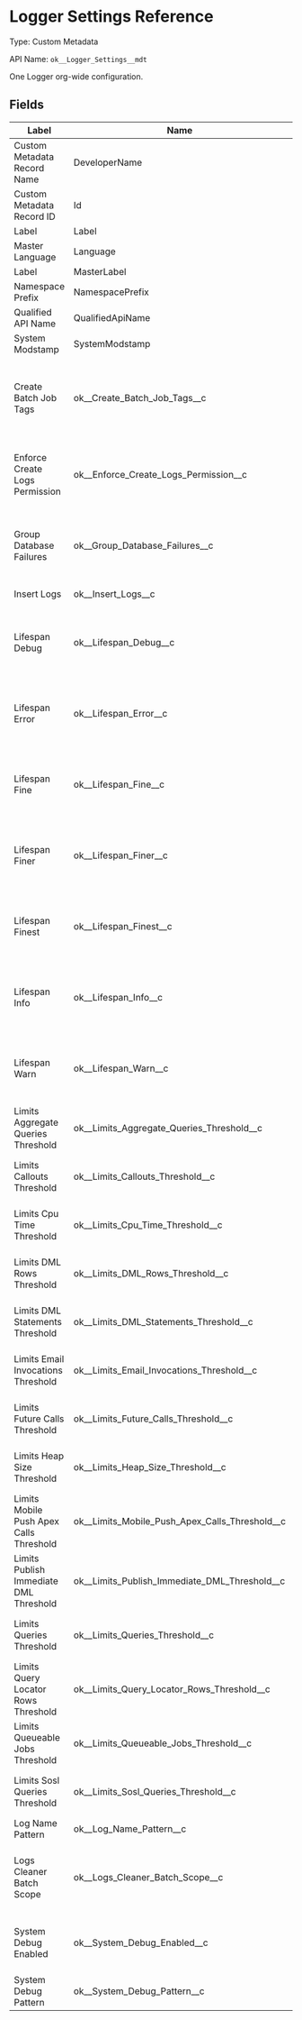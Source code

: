 # Logger Settings Reference

Type: Custom Metadata

API Name: `ok__Logger_Settings__mdt`

One Logger org-wide configuration.

## Fields

| Label                                   | Name                                               | Type     | Required | Description                                                                                                                      |
| --------------------------------------- | -------------------------------------------------- | -------- | -------- | -------------------------------------------------------------------------------------------------------------------------------- |
| Custom Metadata Record Name             | DeveloperName                                      | string   | true     |                                                                                                                                  |
| Custom Metadata Record ID               | Id                                                 | id       | true     |                                                                                                                                  |
| Label                                   | Label                                              | string   | false    |                                                                                                                                  |
| Master Language                         | Language                                           | picklist | true     |                                                                                                                                  |
| Label                                   | MasterLabel                                        | string   | true     |                                                                                                                                  |
| Namespace Prefix                        | NamespacePrefix                                    | string   | false    |                                                                                                                                  |
| Qualified API Name                      | QualifiedApiName                                   | string   | false    |                                                                                                                                  |
| System Modstamp                         | SystemModstamp                                     | datetime | true     |                                                                                                                                  |
| Create Batch Job Tags                   | ok\_\_Create_Batch_Job_Tags\_\_c                   | boolean  | true     | Automatically assign a unique batch job tag to logs published from a batch. Batchable context must be set to allow this feature. |
| Enforce Create Logs Permission          | ok\_\_Enforce_Create_Logs_Permission\_\_c          | boolean  | true     | Logger_Create_Logs permission is enforced before log events are published if checked.                                            |
| Group Database Failures                 | ok\_\_Group_Database_Failures\_\_c                 | boolean  | true     | DML result failures are logged grouped in a single log by default. If checked, a log is created per one result.                  |
| Insert Logs                             | ok\_\_Insert_Logs\_\_c                             | boolean  | true     | Insert logs into the Log\_\_c table.                                                                                             |
| Lifespan Debug                          | ok\_\_Lifespan_Debug\_\_c                          | double   | false    | Logs will be deleted after this number of days. Keep blank to never delete. Logs Cleaner must be scheduled.                      |
| Lifespan Error                          | ok\_\_Lifespan_Error\_\_c                          | double   | false    | Logs will be deleted after this number of days. Keep blank to never delete. Logs Cleaner must be scheduled.                      |
| Lifespan Fine                           | ok\_\_Lifespan_Fine\_\_c                           | double   | false    | Logs will be deleted after this number of days. Keep blank to never delete. Logs Cleaner must be scheduled.                      |
| Lifespan Finer                          | ok\_\_Lifespan_Finer\_\_c                          | double   | false    | Logs will be deleted after this number of days. Keep blank to never delete. Logs Cleaner must be scheduled.                      |
| Lifespan Finest                         | ok\_\_Lifespan_Finest\_\_c                         | double   | false    | Logs will be deleted after this number of days. Keep blank to never delete. Logs Cleaner must be scheduled.                      |
| Lifespan Info                           | ok\_\_Lifespan_Info\_\_c                           | double   | false    | Logs will be deleted after this number of days. Keep blank to never delete. Logs Cleaner must be scheduled.                      |
| Lifespan Warn                           | ok\_\_Lifespan_Warn\_\_c                           | double   | false    | Logs will be deleted after this number of days. Keep blank to never delete. Logs Cleaner must be scheduled.                      |
| Limits Aggregate Queries Threshold      | ok\_\_Limits_Aggregate_Queries_Threshold\_\_c      | percent  | false    | Limit threshold to alert logs. Keep blank for default value.                                                                     |
| Limits Callouts Threshold               | ok\_\_Limits_Callouts_Threshold\_\_c               | percent  | false    | Limit threshold to alert logs. Keep blank for default value.                                                                     |
| Limits Cpu Time Threshold               | ok\_\_Limits_Cpu_Time_Threshold\_\_c               | percent  | false    | Limit threshold to alert logs. Keep blank for default value.                                                                     |
| Limits DML Rows Threshold               | ok\_\_Limits_DML_Rows_Threshold\_\_c               | percent  | false    | Limit threshold to alert logs. Keep blank for default value.                                                                     |
| Limits DML Statements Threshold         | ok\_\_Limits_DML_Statements_Threshold\_\_c         | percent  | false    | Limit threshold to alert logs. Keep blank for default value.                                                                     |
| Limits Email Invocations Threshold      | ok\_\_Limits_Email_Invocations_Threshold\_\_c      | percent  | false    | Limit threshold to alert logs. Keep blank for default value.                                                                     |
| Limits Future Calls Threshold           | ok\_\_Limits_Future_Calls_Threshold\_\_c           | percent  | false    | Limit threshold to alert logs. Keep blank for default value.                                                                     |
| Limits Heap Size Threshold              | ok\_\_Limits_Heap_Size_Threshold\_\_c              | percent  | false    | Limit threshold to alert logs. Keep blank for default value.                                                                     |
| Limits Mobile Push Apex Calls Threshold | ok\_\_Limits_Mobile_Push_Apex_Calls_Threshold\_\_c | percent  | false    | Limit threshold to alert logs. Keep blank for default value.                                                                     |
| Limits Publish Immediate DML Threshold  | ok\_\_Limits_Publish_Immediate_DML_Threshold\_\_c  | percent  | false    | Limit threshold to alert logs. Keep blank for default value.                                                                     |
| Limits Queries Threshold                | ok\_\_Limits_Queries_Threshold\_\_c                | percent  | false    | Limit threshold to alert logs. Keep blank for default value.                                                                     |
| Limits Query Locator Rows Threshold     | ok\_\_Limits_Query_Locator_Rows_Threshold\_\_c     | percent  | false    | Limit threshold to alert logs. Keep blank for default value.                                                                     |
| Limits Queueable Jobs Threshold         | ok\_\_Limits_Queueable_Jobs_Threshold\_\_c         | percent  | false    | Limit threshold to alert logs. Keep blank for default value.                                                                     |
| Limits Sosl Queries Threshold           | ok\_\_Limits_Sosl_Queries_Threshold\_\_c           | percent  | false    | Limit threshold to alert logs. Keep blank for default value.                                                                     |
| Log Name Pattern                        | ok\_\_Log_Name_Pattern\_\_c                        | string   | false    | Deprecated                                                                                                                       |
| Logs Cleaner Batch Scope                | ok\_\_Logs_Cleaner_Batch_Scope\_\_c                | double   | false    | Number of records to be passed into the execute method for Logs Cleaner Batch processing. Default is 2000.                       |
| System Debug Enabled                    | ok\_\_System_Debug_Enabled\_\_c                    | boolean  | true     | Deprecated. Use System Debug Disabled on Logger Hierarchy Settings instead.                                                      |
| System Debug Pattern                    | ok\_\_System_Debug_Pattern\_\_c                    | string   | false    | Deprecated                                                                                                                       |
